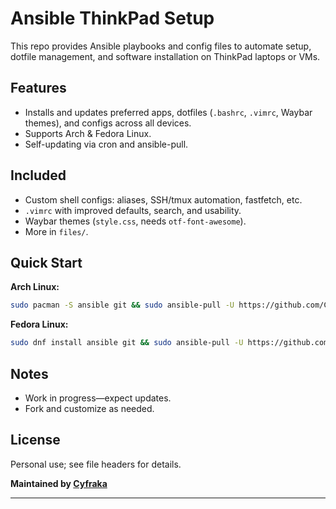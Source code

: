 # Ansible ThinkPad Setup

This repo provides Ansible playbooks and config files to automate setup, dotfile management, and software installation on ThinkPad laptops or VMs.

## Features

- Installs and updates preferred apps, dotfiles (`.bashrc`, `.vimrc`, Waybar themes), and configs across all devices.
- Supports Arch & Fedora Linux.
- Self-updating via cron and ansible-pull.

## Included

- Custom shell configs: aliases, SSH/tmux automation, fastfetch, etc.
- `.vimrc` with improved defaults, search, and usability.
- Waybar themes (`style.css`, needs `otf-font-awesome`).
- More in `files/`.

## Quick Start

**Arch Linux:**  
```bash
sudo pacman -S ansible git && sudo ansible-pull -U https://github.com/Cyfraka/ansible-ThinkPad.git
```

**Fedora Linux:**  
```bash
sudo dnf install ansible git && sudo ansible-pull -U https://github.com/Cyfraka/ansible-ThinkPad.git
```

## Notes

- Work in progress—expect updates.
- Fork and customize as needed.

## License

Personal use; see file headers for details.

**Maintained by [Cyfraka](https://github.com/Cyfraka)**

---
